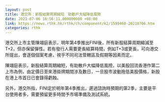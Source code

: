 ```yaml
---
layout: post
title: 港交所：新股結算周期縮短　助散戶大幅降低風險
date: 2021-07-06 16:56:11.000000000 +08:00
link: https://news.rthk.hk/rthk/ch/component/k2/1599460-20210706.htm
categories: rthk
---
```


港交所上市主管陳翊庭表示，明年第4季推出FINI後，所有新股結算周期縮減至T+2，但亦保留彈性。若有發行人需要更長結算時間，例如T+3或更長，可向港交所提出，會逐個個案考慮，視乎不同司法管轄區及假期等因素而定。

陳翊庭表示，新股結算周期縮短，有助散戶大幅降低風險，以美股回流香港作第二上市為例，由定價日至來港掛牌期間涉及數日，一旦股市波動拖低美股價格，新股在港上市首日已會錄得虧蝕。

另外，港交所指，FINI定於明年第4季推出，遲過諮詢時預期的第2季，主要是平台使用者多，需要預留更多時間予市場準備及測試系統。
